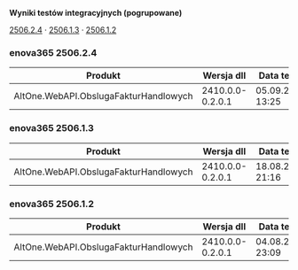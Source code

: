 **Wyniki testów integracyjnych (pogrupowane)**

[2506.2.4](#enova365-250624) · [2506.1.3](#enova365-250613) · [2506.1.2](#enova365-250612)

### enova365 2506.2.4

| Produkt                               | Wersja dll       | Data testu       | Status |
|---------------------------------------|------------------|------------------|--------|
| AltOne.WebAPI.ObslugaFakturHandlowych | 2410.0.0-0.2.0.1 | 05.09.2025 13:25 | ✅      |

### enova365 2506.1.3

| Produkt                               | Wersja dll       | Data testu       | Status |
|---------------------------------------|------------------|------------------|--------|
| AltOne.WebAPI.ObslugaFakturHandlowych | 2410.0.0-0.2.0.1 | 18.08.2025 21:16 | ✅      |

### enova365 2506.1.2

| Produkt                               | Wersja dll       | Data testu       | Status |
|---------------------------------------|------------------|------------------|--------|
| AltOne.WebAPI.ObslugaFakturHandlowych | 2410.0.0-0.2.0.1 | 04.08.2025 23:09 | ✅      |

